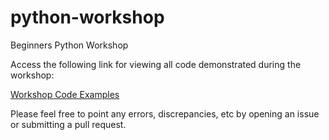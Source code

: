 # python-workshop
Beginners Python Workshop

Access the following link for viewing all code demonstrated during the workshop:

[Workshop Code Examples](http://nbviewer.ipython.org/github/digen/python-workshop/blob/master/Beginners%20Python%20Workshop.ipynb)

Please feel free to point any errors, discrepancies, etc by opening an issue or submitting a pull request.
